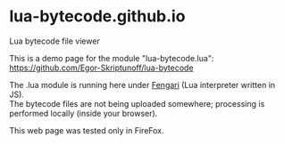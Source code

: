 # lua-bytecode.github.io
Lua bytecode file viewer  

This is a demo page for the module "lua-bytecode.lua":  
https://github.com/Egor-Skriptunoff/lua-bytecode

The .lua module is running here under [Fengari](https://fengari.io/) (Lua interpreter written in JS).  
The bytecode files are not being uploaded somewhere; processing is performed locally (inside your browser).  

This web page was tested only in FireFox.  
